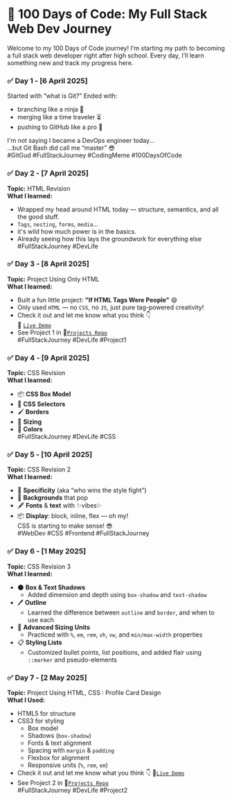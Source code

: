 # 💯 100 Days of Code: My Full Stack Web Dev Journey

Welcome to my 100 Days of Code journey! I'm starting my path to becoming a full stack web developer right after high school. Every day, I’ll learn something new and track my progress here.

### ✅ Day 1 - [6 April 2025]

Started with “what is Git?”
Ended with:

- branching like a ninja 🥷
- merging like a time traveler ⏳
- pushing to GitHub like a pro 🚀

I'm not saying I became a DevOps engineer today...  
...but Git Bash did call me “master” 😎  
#GitGud #FullStackJourney #CodingMeme #100DaysOfCode

### ✅ Day 2 - [7 April 2025]

**Topic:** HTML Revision  
**What I learned:**

- Wrapped my head around HTML today — structure, semantics, and all the good stuff.
- `Tags`, `nesting`, `forms`, `media`…
- it's wild how much power is in the basics.
- Already seeing how this lays the groundwork for everything else  
  #FullStackJourney #DevLife

### ✅ Day 3 - [8 April 2025]

**Topic:** Project Using Only HTML  
**What I learned:**

- Built a fun little project: **"If HTML Tags Were People"** 😄
- Only used `HTML` — no `CSS`, no `JS`, just pure tag-powered creativity!
- Check it out and let me know what you think 👇  
  🔗 [`Live Demo`](https://devxsameer.github.io/basic-projects/Project1)
- See Project 1 in 🔗[`Projects Repo`](https://github.com/devxsameer/basic-projects/)  
  #FullStackJourney #DevLife #Project1

### ✅ Day 4 - [9 April 2025]

**Topic:** CSS Revision  
**What I learned:**

- 📦 **CSS Box Model**
- 🎯 **CSS Selectors**
- 🖌️ **Borders**
- 📐 **Sizing**
- 🎨 **Colors**  
  #FullStackJourney #DevLife #CSS

### ✅ Day 5 - [10 April 2025]

**Topic:** CSS Revision 2  
**What I learned:**

- 🔢 **Specificity** (aka “who wins the style fight”)
- 🌈 **Backgrounds** that pop
- 🖋️ **Fonts** & **text** with ✨vibes✨
- 📦 **Display**: block, inline, flex — oh my!  
  CSS is starting to make sense! 😎  
  #WebDev #CSS #Frontend #FullStackJourney

### ✅ Day 6 - [1 May 2025]

**Topic:** CSS Revision 3  
**What I learned:**

- 🌑 **Box & Text Shadows**
  - Added dimension and depth using `box-shadow` and `text-shadow`
- 🖊️ **Outline**
  - Learned the difference between `outline` and `border`, and when to use each
- 📏 **Advanced Sizing Units**
  - Practiced with `%`, `em`, `rem`, `vh`, `vw`, and `min/max-width` properties
- 📋 **Styling Lists**
  - Customized bullet points, list positions, and added flair using `::marker` and pseudo-elements

### ✅ Day 7 - [2 May 2025]

**Topic:** Project Using HTML, CSS : Profile Card Design  
**What I Used:**

- HTML5 for structure
- CSS3 for styling
  - Box model
  - Shadows (`box-shadow`)
  - Fonts & text alignment
  - Spacing with `margin` & `padding`
  - Flexbox for alignment
  - Responsive units (`%`, `rem`, `em`)
- Check it out and let me know what you think 👇 🔗[`Live Demo`](https://devxsameer.github.io/basic-projects/Project2)
- See Project 2 in 🔗[`Projects Repo`](https://github.com/devxsameer/basic-projects/)  
  #FullStackJourney #DevLife #Project2
